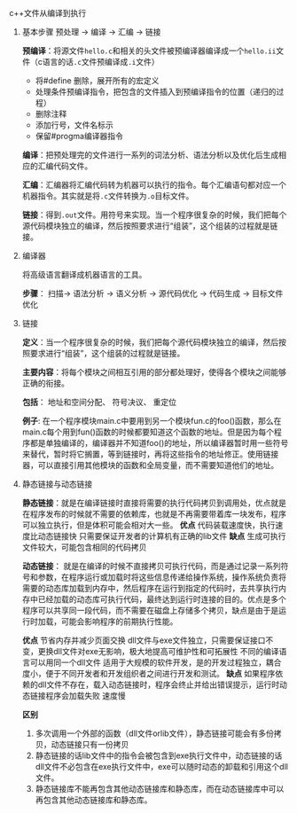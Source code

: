c++文件从编译到执行
1. 基本步骤
预处理 -> 编译 ->  汇编 -> 链接

    **预编译**：将源文件`hello.c`和相关的头文件被预编译器编译成一个`hello.ii`文件（c语言的话`.c`文件预编译成`.i`文件）
      - 将#define 删除，展开所有的宏定义
      - 处理条件预编译指令，把包含的文件插入到预编译指令的位置（递归的过程）
      - 删除注释
      - 添加行号，文件名标示
      - 保留#progma编译器指令

    **编译**：把预处理完的文件进行一系列的词法分析、语法分析以及优化后生成相应的汇编代码文件。

    **汇编**：汇编器将汇编代码转为机器可以执行的指令。每个汇编语句都对应一个机器指令。其实就是将`.c`文件转换为`.o`目标文件。

    **链接**：得到`.out`文件。用符号来实现。当一个程序很复杂的时候，我们把每个源代码模块独立的编译，然后按照要求进行“组装”，这个组装的过程就是链接。

2. 编译器

    将高级语言翻译成机器语言的工具。

    **步骤**：
    扫描-> 语法分析 -> 语义分析 -> 源代码优化 -> 代码生成 -> 目标文件优化

3. 链接

    **定义**：当一个程序很复杂的时候，我们把每个源代码模块独立的编译，然后按照要求进行“组装”，这个组装的过程就是链接。

    **主要内容**：将每个模块之间相互引用的部分都处理好，使得各个模块之间能够正确的衔接。

    **包括**： 地址和空间分配、 符号决议、 重定位

    **例子**: 在一个程序模块main.c中要用到另一个模块fun.c的foo()函数，那么在main.c每个用到fun()函数的时候都要知道这个函数的地址。但是因为每个程序都是单独编译的，编译器并不知道foo()的地址，所以编译器暂时用一些符号来替代，暂时将它搁置，等到链接时，再将这些指令的地址修正。使用链接器，可以直接引用其他模块的函数和全局变量，而不需要知道他们的地址。

4. 静态链接与动态链接

    **静态链接**：就是在编译链接时直接将需要的执行代码拷贝到调用处，优点就是在程序发布的时候就不需要的依赖库，也就是不再需要带着库一块发布，程序可以独立执行，但是体积可能会相对大一些。
    **优点**
    代码装载速度快，执行速度比动态链接快
    只需要保证开发者的计算机有正确的lib文件
    **缺点**
    生成可执行文件较大，可能包含相同的代码拷贝



    **动态链接**： 就是在编译的时候不直接拷贝可执行代码，而是通过记录一系列符号和参数，在程序运行或加载时将这些信息传递给操作系统，操作系统负责将需要的动态库加载到内存中，然后程序在运行到指定的代码时，去共享执行内存中已经加载的动态库可执行代码，最终达到运行时连接的目的。优点是多个程序可以共享同一段代码，而不需要在磁盘上存储多个拷贝，缺点是由于是运行时加载，可能会影响程序的前期执行性能。

    **优点**
    节省内存并减少页面交换
    dll文件与exe文件独立，只需要保证接口不变，更换dll文件对exe无影响，极大地提高可维护性和可拓展性
    不同的编译语言可以用同一个dll文件
    适用于大规模的软件开发，是的开发过程独立，耦合度小，便于不同开发者和开发组织者之间进行开发和测试。
    **缺点**
    如果程序依赖的dll文件不存在，载入动态链接时，程序会终止并给出错误提示，运行时动态链接程序会加载失败
    速度慢


    **区别**
    1. 多次调用一个外部的函数（dll文件orlib文件），静态链接可能会有多份拷贝，动态链接只有一份拷贝
    2. 静态链接的话lib文件中的指令会被包含到exe执行文件中，动态链接的话dll文件不必包含在exe执行文件中，exe可以随时动态的卸载和引用这个dll文件。
    3. 静态链接库不能再包含其他动态链接库和静态库，而在动态链接库中可以再包含其他动态链接库和静态库。
